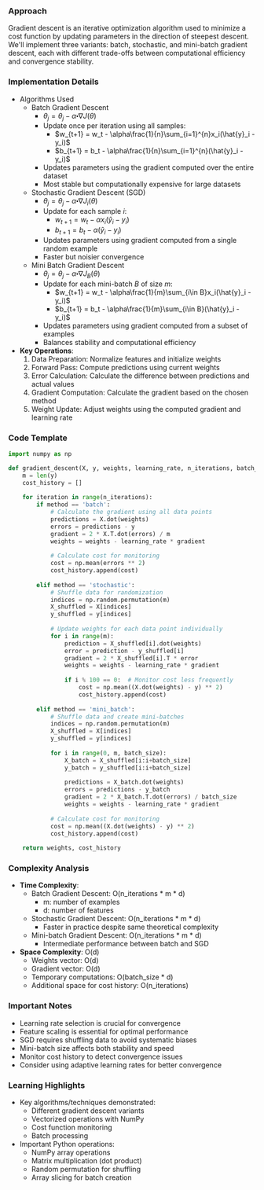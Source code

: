 ### Approach

Gradient descent is an iterative optimization algorithm used to minimize a cost function by updating parameters in the direction of steepest descent. We'll implement three variants: batch, stochastic, and mini-batch gradient descent, each with different trade-offs between computational efficiency and convergence stability.

### Implementation Details

- Algorithms Used
    - Batch Gradient Descent
        - $\theta_j = \theta_j - \alpha \centerdot \nabla J(\theta)$
        - Update once per iteration using all samples: 
	        - $w_{t+1} = w_t - \alpha\frac{1}{n}\sum_{i=1}^{n}x_i(\hat{y}_i - y_i)$ 
	        - $b_{t+1} = b_t - \alpha\frac{1}{n}\sum_{i=1}^{n}(\hat{y}_i - y_i)$
        - Updates parameters using the gradient computed over the entire dataset
        - Most stable but computationally expensive for large datasets
    - Stochastic Gradient Descent (SGD)
        - $\theta_j = \theta_j - \alpha \centerdot \nabla J_i(\theta)$
        - Update for each sample $i$: 
	        - $w_{t+1} = w_t - \alpha x_i(\hat{y}_i - y_i)$
	        - $b_{t+1} = b_t - \alpha(\hat{y}_i - y_i)$
        - Updates parameters using gradient computed from a single random example
        - Faster but noisier convergence
    - Mini Batch Gradient Descent
        - $\theta_j = \theta_j - \alpha \centerdot \nabla J_B(\theta)$
        - Update for each mini-batch $B$ of size $m$: 
	        - $w_{t+1} = w_t - \alpha\frac{1}{m}\sum_{i\in B}x_i(\hat{y}_i - y_i)$ 
	        - $b_{t+1} = b_t - \alpha\frac{1}{m}\sum_{i\in B}(\hat{y}_i - y_i)$
        - Updates parameters using gradient computed from a subset of examples
        - Balances stability and computational efficiency
- **Key Operations**:
    1. Data Preparation: Normalize features and initialize weights
    2. Forward Pass: Compute predictions using current weights
    3. Error Calculation: Calculate the difference between predictions and actual values
    4. Gradient Computation: Calculate the gradient based on the chosen method
    5. Weight Update: Adjust weights using the computed gradient and learning rate

### Code Template

```python
import numpy as np

def gradient_descent(X, y, weights, learning_rate, n_iterations, batch_size=32, method='batch'):
    m = len(y)
    cost_history = []
    
    for iteration in range(n_iterations):
        if method == 'batch':
            # Calculate the gradient using all data points
            predictions = X.dot(weights)
            errors = predictions - y
            gradient = 2 * X.T.dot(errors) / m
            weights = weights - learning_rate * gradient
            
            # Calculate cost for monitoring
            cost = np.mean(errors ** 2)
            cost_history.append(cost)
        
        elif method == 'stochastic':
            # Shuffle data for randomization
            indices = np.random.permutation(m)
            X_shuffled = X[indices]
            y_shuffled = y[indices]
            
            # Update weights for each data point individually
            for i in range(m):
                prediction = X_shuffled[i].dot(weights)
                error = prediction - y_shuffled[i]
                gradient = 2 * X_shuffled[i].T * error
                weights = weights - learning_rate * gradient
                
                if i % 100 == 0:  # Monitor cost less frequently
                    cost = np.mean((X.dot(weights) - y) ** 2)
                    cost_history.append(cost)
        
        elif method == 'mini_batch':
            # Shuffle data and create mini-batches
            indices = np.random.permutation(m)
            X_shuffled = X[indices]
            y_shuffled = y[indices]
            
            for i in range(0, m, batch_size):
                X_batch = X_shuffled[i:i+batch_size]
                y_batch = y_shuffled[i:i+batch_size]
                
                predictions = X_batch.dot(weights)
                errors = predictions - y_batch
                gradient = 2 * X_batch.T.dot(errors) / batch_size
                weights = weights - learning_rate * gradient
            
            # Calculate cost for monitoring
            cost = np.mean((X.dot(weights) - y) ** 2)
            cost_history.append(cost)
                
    return weights, cost_history
```

### Complexity Analysis

- **Time Complexity**:
    - Batch Gradient Descent: O(n_iterations * m * d)
        - m: number of examples
        - d: number of features
    - Stochastic Gradient Descent: O(n_iterations * m * d)
        - Faster in practice despite same theoretical complexity
    - Mini-batch Gradient Descent: O(n_iterations * m * d)
        - Intermediate performance between batch and SGD
- **Space Complexity**: O(d)
    - Weights vector: O(d)
    - Gradient vector: O(d)
    - Temporary computations: O(batch_size * d)
    - Additional space for cost history: O(n_iterations)

### Important Notes

- Learning rate selection is crucial for convergence
- Feature scaling is essential for optimal performance
- SGD requires shuffling data to avoid systematic biases
- Mini-batch size affects both stability and speed
- Monitor cost history to detect convergence issues
- Consider using adaptive learning rates for better convergence

### Learning Highlights

- Key algorithms/techniques demonstrated:
    - Different gradient descent variants
    - Vectorized operations with NumPy
    - Cost function monitoring
    - Batch processing
- Important Python operations:
    - NumPy array operations
    - Matrix multiplication (dot product)
    - Random permutation for shuffling
    - Array slicing for batch creation
